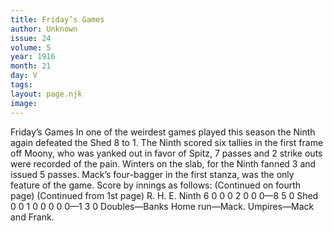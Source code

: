 ```yaml
---
title: Friday’s Games
author: Unknown
issue: 24
volume: 5
year: 1916
month: 21
day: V
tags:
layout: page.njk
image:
---
```

Friday’s Games      In one of the weirdest games played this season the Ninth again defeated the Shed 8 to 1.   The Ninth scored six tallies in the first frame off Moony, who was yanked out in favor of Spitz, 7 passes and 2 strike outs were recorded of the pain.   Winters on the slab, for the Ninth fanned 3 and issued 5 passes.   Mack’s four-bagger in the first stanza, was the only feature of the game.   Score by innings as follows:   (Continued on fourth page)      (Continued from 1st page)      R. H. E. Ninth 6 0 0 0 2 0 0 0—8 5 0 Shed 0 0 1 0 0 0 0 0—1 3 0   Doubles—Banks   Home run—Mack.   Umpires—Mack and Frank.   




